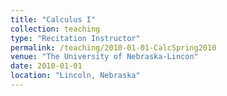 ```yaml
---
title: "Calculus I"
collection: teaching
type: "Recitation Instructor"
permalink: /teaching/2010-01-01-CalcSpring2010
venue: "The University of Nebraska-Lincon"
date: 2010-01-01
location: "Lincoln, Nebraska"
---
```


